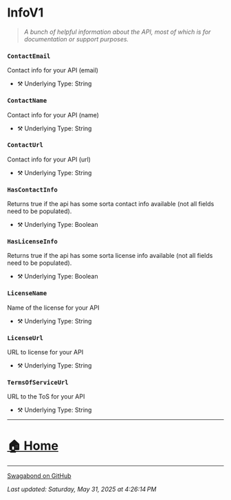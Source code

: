 # InfoV1

> *A bunch of helpful information about the API, most of which is for documentation or support purposes.* 


### `ContactEmail`

Contact info for your API (email)



* ⚒️ Underlying Type: String



### `ContactName`

Contact info for your API (name)



* ⚒️ Underlying Type: String



### `ContactUrl`

Contact info for your API (url)



* ⚒️ Underlying Type: String



### `HasContactInfo`

Returns true if the api has some sorta contact info available (not all fields need to be populated).



* ⚒️ Underlying Type: Boolean



### `HasLicenseInfo`

Returns true if the api has some sorta license info available (not all fields need to be populated).



* ⚒️ Underlying Type: Boolean



### `LicenseName`

Name of the license for your API



* ⚒️ Underlying Type: String



### `LicenseUrl`

URL to license for your API



* ⚒️ Underlying Type: String



### `TermsOfServiceUrl`

URL to the ToS for your API



* ⚒️ Underlying Type: String



___


# [🏠 Home](./ApiV1.md)


___

[Swagabond on GitHub](https://github.com/jordanbleu/swagabond)

*Last updated: Saturday, May 31, 2025 at 4:26:14 PM*
